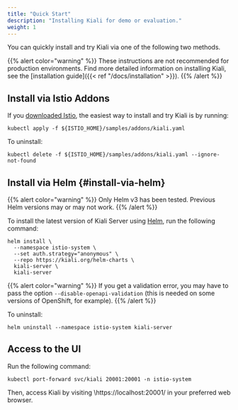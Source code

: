 ```yaml
---
title: "Quick Start"
description: "Installing Kiali for demo or evaluation."
weight: 1
---
```


You can quickly install and try Kiali via one of the following two methods.

{{% alert color="warning" %}}
These instructions are not recommended for production environments. Find more detailed information on installing Kiali,
see the [installation guide]({{< ref "/docs/installation" >}}).
{{% /alert %}}

## Install via Istio Addons

If you [downloaded Istio](https://istio.io/latest/docs/setup/getting-started/#download), the easiest way to install and try Kiali is by running:

```
kubectl apply -f ${ISTIO_HOME}/samples/addons/kiali.yaml
```

To uninstall:

```
kubectl delete -f ${ISTIO_HOME}/samples/addons/kiali.yaml --ignore-not-found
```

## Install via Helm {#install-via-helm}

{{% alert color="warning" %}}
Only Helm v3 has been tested. Previous Helm versions may or may not work.
{{% /alert %}}

To install the latest version of Kiali Server using [Helm](https://helm.sh/), run the following command:

```
helm install \
  --namespace istio-system \
  --set auth.strategy="anonymous" \
  --repo https://kiali.org/helm-charts \
  kiali-server \
  kiali-server
```

{{% alert color="warning" %}}
If you get a validation error, you may have to pass the option `--disable-openapi-validation` (this is needed on some versions of OpenShift, for example).
{{% /alert %}}

To uninstall:

```
helm uninstall --namespace istio-system kiali-server
```

## Access to the UI

Run the following command:

```
kubectl port-forward svc/kiali 20001:20001 -n istio-system
```

Then, access Kiali by visiting \https://localhost:20001/ in your preferred web browser.


